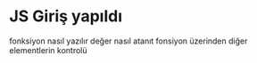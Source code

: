 # JS Giriş yapıldı 
fonksiyon nasıl yazılır
değer nasıl atanıt
fonsiyon üzerinden diğer elementlerin kontrolü